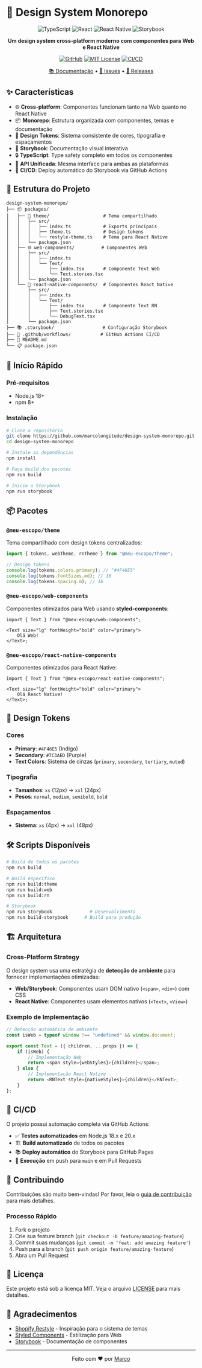 # 🎨 Design System Monorepo

<div align="center">

![TypeScript](https://img.shields.io/badge/TypeScript-007ACC?style=for-the-badge&logo=typescript&logoColor=white)
![React](https://img.shields.io/badge/React-20232A?style=for-the-badge&logo=react&logoColor=61DAFB)
![React Native](https://img.shields.io/badge/React_Native-20232A?style=for-the-badge&logo=react&logoColor=61DAFB)
![Storybook](https://img.shields.io/badge/Storybook-FF4785?style=for-the-badge&logo=storybook&logoColor=white)

**Um design system cross-platform moderno com componentes para Web e React Native**

[![GitHub](https://img.shields.io/badge/GitHub-marcolongitude-black?style=flat-square&logo=github)](https://github.com/marcolongitude/design-system-monorepo) [![MIT License](https://img.shields.io/badge/License-MIT-green.svg?style=flat-square)](https://github.com/marcolongitude/design-system-monorepo/blob/main/LICENSE) [![CI/CD](https://img.shields.io/github/actions/workflow/status/marcolongitude/design-system-monorepo/ci.yml?branch=main&style=flat-square&label=CI%2FCD)](https://github.com/marcolongitude/design-system-monorepo/actions)

[📚 Documentação](https://marcolongitude.github.io/design-system-monorepo) • [🐛 Issues](https://github.com/marcolongitude/design-system-monorepo/issues) • [🚀 Releases](https://github.com/marcolongitude/design-system-monorepo/releases)

</div>

## ✨ Características

-   🌐 **Cross-platform**: Componentes funcionam tanto na Web quanto no React Native
-   📦 **Monorepo**: Estrutura organizada com componentes, temas e documentação
-   🎨 **Design Tokens**: Sistema consistente de cores, tipografia e espaçamentos
-   📖 **Storybook**: Documentação visual interativa
-   🔒 **TypeScript**: Type safety completo em todos os componentes
-   🎯 **API Unificada**: Mesma interface para ambas as plataformas
-   🚀 **CI/CD**: Deploy automático do Storybook via GitHub Actions

## 📁 Estrutura do Projeto

```
design-system-monorepo/
├── 📦 packages/
│   ├── 🎨 theme/                    # Tema compartilhado
│   │   ├── src/
│   │   │   ├── index.ts            # Exports principais
│   │   │   ├── theme.ts            # Design tokens
│   │   │   └── restyle-theme.ts    # Tema para React Native
│   │   └── package.json
│   ├── 🌐 web-components/          # Componentes Web
│   │   ├── src/
│   │   │   ├── index.ts
│   │   │   └── Text/
│   │   │       ├── index.tsx       # Componente Text Web
│   │   │       └── Text.stories.tsx
│   │   └── package.json
│   └── 📱 react-native-components/  # Componentes React Native
│       ├── src/
│       │   ├── index.ts
│       │   └── Text/
│       │       ├── index.tsx       # Componente Text RN
│       │       ├── Text.stories.tsx
│       │       └── DebugText.tsx
│       └── package.json
├── 📚 .storybook/                  # Configuração Storybook
├── 🔄 .github/workflows/           # GitHub Actions CI/CD
├── 📄 README.md
└── 📋 package.json
```

## 🚀 Início Rápido

### Pré-requisitos

-   Node.js 18+
-   npm 8+

### Instalação

```bash
# Clone o repositório
git clone https://github.com/marcolongitude/design-system-monorepo.git
cd design-system-monorepo

# Instale as dependências
npm install

# Faça build dos pacotes
npm run build

# Inicie o Storybook
npm run storybook
```

## 📦 Pacotes

### `@meu-escopo/theme`

Tema compartilhado com design tokens centralizados:

```typescript
import { tokens, webTheme, rnTheme } from "@meu-escopo/theme";

// Design tokens
console.log(tokens.colors.primary); // "#4F46E5"
console.log(tokens.fontSizes.md); // 16
console.log(tokens.spacing.m); // 16
```

### `@meu-escopo/web-components`

Componentes otimizados para Web usando **styled-components**:

```tsx
import { Text } from "@meu-escopo/web-components";

<Text size="lg" fontWeight="bold" color="primary">
	Olá Web!
</Text>;
```

### `@meu-escopo/react-native-components`

Componentes otimizados para React Native:

```tsx
import { Text } from "@meu-escopo/react-native-components";

<Text size="lg" fontWeight="bold" color="primary">
	Olá React Native!
</Text>;
```

## 🎨 Design Tokens

### Cores

-   **Primary**: `#4F46E5` (Indigo)
-   **Secondary**: `#7C3AED` (Purple)
-   **Text Colors**: Sistema de cinzas (`primary`, `secondary`, `tertiary`, `muted`)

### Tipografia

-   **Tamanhos**: `xs` (12px) → `xxl` (24px)
-   **Pesos**: `normal`, `medium`, `semibold`, `bold`

### Espaçamentos

-   **Sistema**: `xs` (4px) → `xxl` (48px)

## 🛠️ Scripts Disponíveis

```bash
# Build de todos os pacotes
npm run build

# Build específico
npm run build:theme
npm run build:web
npm run build:rn

# Storybook
npm run storybook              # Desenvolvimento
npm run build-storybook      # Build para produção
```

## 🏗️ Arquitetura

### Cross-Platform Strategy

O design system usa uma estratégia de **detecção de ambiente** para fornecer implementações otimizadas:

-   **Web/Storybook**: Componentes usam DOM nativo (`<span>`, `<div>`) com CSS
-   **React Native**: Componentes usam elementos nativos (`<Text>`, `<View>`)

### Exemplo de Implementação

```typescript
// Detecção automática de ambiente
const isWeb = typeof window !== "undefined" && window.document;

export const Text = ({ children, ...props }) => {
	if (isWeb) {
		// Implementação Web
		return <span style={webStyles}>{children}</span>;
	} else {
		// Implementação React Native
		return <RNText style={nativeStyles}>{children}</RNText>;
	}
};
```

## 🚀 CI/CD

O projeto possui automação completa via GitHub Actions:

-   ✅ **Testes automatizados** em Node.js 18.x e 20.x
-   🏗️ **Build automatizado** de todos os pacotes
-   📚 **Deploy automático** do Storybook para GitHub Pages
-   🔄 **Execução** em push para `main` e em Pull Requests

## 🤝 Contribuindo

Contribuições são muito bem-vindas! Por favor, leia o [guia de contribuição](CONTRIBUTING.md) para mais detalhes.

### Processo Rápido

1. Fork o projeto
2. Crie sua feature branch (`git checkout -b feature/amazing-feature`)
3. Commit suas mudanças (`git commit -m 'feat: add amazing feature'`)
4. Push para a branch (`git push origin feature/amazing-feature`)
5. Abra um Pull Request

## 📝 Licença

Este projeto está sob a licença MIT. Veja o arquivo [LICENSE](LICENSE) para mais detalhes.

## 🙏 Agradecimentos

-   [Shopify Restyle](https://github.com/Shopify/restyle) - Inspiração para o sistema de temas
-   [Styled Components](https://styled-components.com/) - Estilização para Web
-   [Storybook](https://storybook.js.org/) - Documentação de componentes

---

<div align="center">
  Feito com ❤️ por <a href="https://github.com/marcolongitude">Marco</a>
</div>
